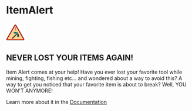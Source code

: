 # ItemAlert
 
<img src="logo.png" alt="Item Alert Icon" style="float: center; margin-right: 10px;" width=50px height=50px />

## NEVER LOST YOUR ITEMS AGAIN!

Item Alert comes at your help!
Have you ever lost your favorite tool while mining, fighting, fishing etc... and wondered about a way to avoid this?
A way to get you noticed that your favorite item is about to break?
Well, YOU WON'T ANYMORE!

Learn more about it in the [Documentation](https://jimiit92.github.io/ItemAlert/)
